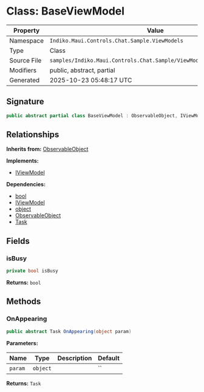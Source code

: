 # Class: BaseViewModel

| Property | Value |
|----------|-------|
| Namespace | `Indiko.Maui.Controls.Chat.Sample.ViewModels` |
| Type | Class |
| Source File | `samples/Indiko.Maui.Controls.Chat.Sample/ViewModels/BaseViewModel.cs` |
| Modifiers | public, abstract, partial |
| Generated | 2025-10-23 05:48:17 UTC |

## Signature

```csharp
public abstract partial class BaseViewModel : ObservableObject, IViewModel
```

## Relationships

**Inherits from:** [ObservableObject](ObservableObject.md)

**Implements:**
- [IViewModel](IViewModel.md)

**Dependencies:**
- [bool](bool.md)
- [IViewModel](IViewModel.md)
- [object](object.md)
- [ObservableObject](ObservableObject.md)
- [Task](Task.md)

## Fields

### isBusy

```csharp
private bool isBusy
```

**Returns:** `bool`

## Methods

### OnAppearing

```csharp
public abstract Task OnAppearing(object param)
```

**Parameters:**

| Name | Type | Description | Default |
|------|------|-------------|---------|
| `param` | `object` |  | `` |

**Returns:** `Task`

